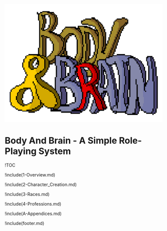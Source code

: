 ![BodyAndBrain](assets/BodyAndBrain.png)

# Body And Brain - A Simple Role-Playing System

!TOC

!include(1-Overview.md)

!include(2-Character_Creation.md)

!include(3-Races.md)

!include(4-Professions.md)

!include(A-Appendices.md)

!include(footer.md)
